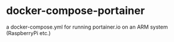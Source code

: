 # docker-compose-portainer

a docker-compose.yml for running portainer.io on an ARM system (RaspberryPi etc.)
